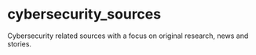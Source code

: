 # cybersecurity_sources
Cybersecurity related sources with a focus on original research, news and stories.
